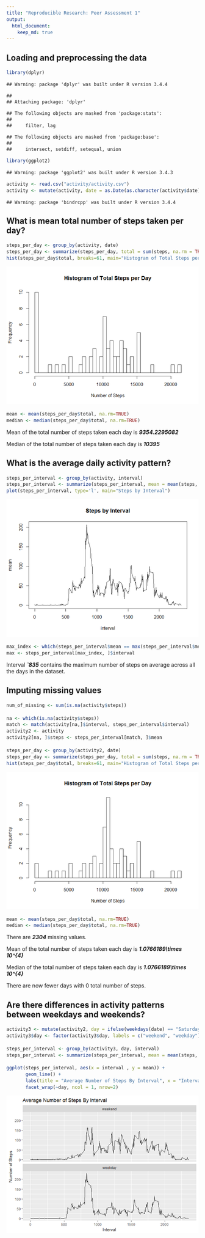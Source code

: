 ```yaml
---
title: "Reproducible Research: Peer Assessment 1"
output: 
  html_document:
    keep_md: true
---
```



## Loading and preprocessing the data

```r
library(dplyr)
```

```
## Warning: package 'dplyr' was built under R version 3.4.4
```

```
## 
## Attaching package: 'dplyr'
```

```
## The following objects are masked from 'package:stats':
## 
##     filter, lag
```

```
## The following objects are masked from 'package:base':
## 
##     intersect, setdiff, setequal, union
```

```r
library(ggplot2)
```

```
## Warning: package 'ggplot2' was built under R version 3.4.3
```

```r
activity <- read.csv("activity/activity.csv")
activity <- mutate(activity, date = as.Date(as.character(activity$date)))
```

```
## Warning: package 'bindrcpp' was built under R version 3.4.4
```


## What is mean total number of steps taken per day?

```r
steps_per_day <- group_by(activity, date)
steps_per_day <- summarize(steps_per_day, total = sum(steps, na.rm = TRUE))
hist(steps_per_day$total, breaks=61, main="Histogram of Total Steps per Day", xlab = "Number of Steps")
```

![](PA1_template_files/figure-html/unnamed-chunk-2-1.png)<!-- -->

```r
mean <- mean(steps_per_day$total, na.rm=TRUE)
median <- median(steps_per_day$total, na.rm=TRUE)
```

Mean of the total number of steps taken each day is **_9354.2295082_**

Median of the total number of steps taken each day is **_10395_**

## What is the average daily activity pattern?

```r
steps_per_interval <- group_by(activity, interval)
steps_per_interval <- summarize(steps_per_interval, mean = mean(steps, na.rm=TRUE))
plot(steps_per_interval, type='l', main="Steps by Interval")
```

![](PA1_template_files/figure-html/unnamed-chunk-3-1.png)<!-- -->

```r
max_index <- which(steps_per_interval$mean == max(steps_per_interval$mean))
max <- steps_per_interval[max_index, ]$interval
```

Interval **_`835_** contains the maximum number of steps on average across all the days in the dataset.

## Imputing missing values

```r
num_of_missing <- sum(is.na(activity$steps))

na <- which(is.na(activity$steps))
match <- match(activity[na,]$interval, steps_per_interval$interval)
activity2 <- activity
activity2[na, ]$steps <- steps_per_interval[match, ]$mean

steps_per_day <- group_by(activity2, date)
steps_per_day <- summarize(steps_per_day, total = sum(steps, na.rm = TRUE))
hist(steps_per_day$total, breaks=61, main="Histogram of Total Steps per Day", xlab = "Number of Steps")
```

![](PA1_template_files/figure-html/unnamed-chunk-4-1.png)<!-- -->

```r
mean <- mean(steps_per_day$total, na.rm=TRUE)
median <- median(steps_per_day$total, na.rm=TRUE)
```

There are  **_2304_** missing values.

Mean of the total number of steps taken each day is **_1.0766189\times 10^{4}_**

Median of the total number of steps taken each day is **_1.0766189\times 10^{4}_**

There are now fewer days with 0 total number of steps.

## Are there differences in activity patterns between weekdays and weekends?

```r
activity3 <- mutate(activity2, day = ifelse(weekdays(date) == "Saturday" | weekdays(date) == "Sunday", "weedend", "weekday"))
activity3$day <- factor(activity3$day, labels = c("weekend", "weekday"))

steps_per_interval <- group_by(activity3, day, interval)
steps_per_interval <- summarize(steps_per_interval, mean = mean(steps, na.rm=TRUE))

ggplot(steps_per_interval, aes(x = interval , y = mean)) +
       geom_line() +
       labs(title = "Average Number of Steps By Interval", x = "Interval", y = "Number of Steps") +
       facet_wrap(~day, ncol = 1, nrow=2)
```

![](PA1_template_files/figure-html/unnamed-chunk-5-1.png)<!-- -->
